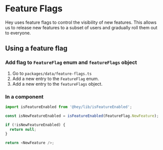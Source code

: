 # Feature Flags

Hey uses feature flags to control the visibility of new features. This allows us to release new features to a subset of users and gradually roll them out to everyone.

## Using a feature flag

### Add flag to `FeatureFlag` enum and `featureFlags` object

1. Go to `packages/data/feature-flags.ts`
2. Add a new entry to the `FeatureFlag` enum.
3. Add a new entry to the `featureFlags` object.

### In a component

```ts
import isFeatureEnabled from '@hey/lib/isFeatureEnabled';

const isNewFeatureEnabled = isFeatureEnabled(FeatureFlag.NewFeature);

if (!isNewFeatureEnabled) {
  return null;
}

return <NewFeature />;
```
